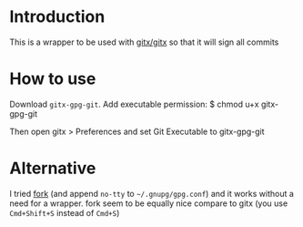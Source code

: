 Introduction
============
This is a wrapper to be used with [gitx/gitx](https://github.com/gitx/gitx) so that it will sign all
commits

How to use
==========

Download `gitx-gpg-git`. Add executable permission:
  $ chmod u+x gitx-gpg-git

Then open gitx > Preferences and set Git Executable to gitx-gpg-git

Alternative
===========
I tried [fork](https://git-fork.com/) (and append `no-tty` to `~/.gnupg/gpg.conf`) and it works
without a need for a wrapper.
fork seem to be equally nice compare to gitx (you use `Cmd+Shift+S`
instead of `Cmd+S`)
